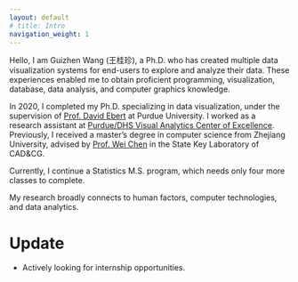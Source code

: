 ```yaml
---
layout: default
# title: Intro
navigation_weight: 1
---
```


Hello, I am Guizhen Wang (王桂珍), a Ph.D. who has created multiple data visualization systems for end-users to explore and analyze their data.
These experiences enabled me to obtain proficient programming, visualization, database, data analysis, and computer graphics knowledge.

In 2020, I completed my Ph.D. specializing in data visualization, under the supervision of [Prof. David Ebert](https://engineering.purdue.edu/~ebertd/) at Purdue University. I worked as a research assistant at [Purdue/DHS Visual Analytics Center of Excellence](https://www.purdue.edu/discoverypark/vaccine/).  
Previously, I received a master’s degree in computer science from Zhejiang University, advised by [Prof. Wei Chen](http://www.cad.zju.edu.cn/home/chenwei/) in the State Key Laboratory of CAD&CG.

Currently, I continue a Statistics M.S. program, which needs only four more classes to complete. 

My research broadly connects to human factors, computer technologies, and data analytics. 

# Update
* Actively looking for internship opportunities.
